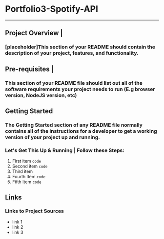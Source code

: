 # Portfolio3-Spotify-API
--- 

## Project Overview | 
### [placeholder]This section of your README should contain the description of your project, features, and functionality. 


## Pre-requisites | 

### This section of your README file should list out all of the software requirements your project needs to run (E.g browser version, NodeJS version, etc)

## Getting Started
### The Getting Started section of any README file normally contains all of the instructions for a developer to get a working version of your project up and running. 
### Let's Get This Up & Running | Follow these Steps: 

1. First item
   `code`
2. Second item
   `code`
3. Third item
4. Fourth Item
   `code`
5. Fifth Item
   `code`

## Links 
### Links to Project Sources  

- link 1 <placeholder>
- link 2 <placeholder>
- link 3 <placeholder>
